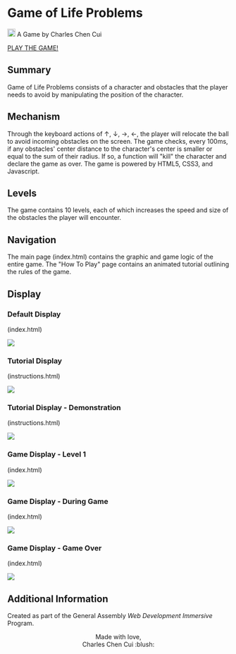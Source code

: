 # Game of Life Problems

<img src="https://imgur.com/1MgsANj.png" alt="Logo" width="18"/> <span> A Game by Charles Chen Cui </span>

<a href= "https://xarlze.github.io/gameoflifeproblems/">PLAY THE GAME!</a>
  
## Summary
Game of Life Problems consists of a character and obstacles that the player needs to avoid by manipulating the position of the character.

## Mechanism
Through the keyboard actions of ↑,	↓,	→,	←, the player will relocate the ball to avoid incoming obstacles on the screen. The game checks, every 100ms, if any obstacles' center distance to the character's center is smaller or equal to the sum of their radius. If so, a function will "kill" the character and declare the game as over. The game is powered by HTML5, CSS3, and Javascript.

## Levels
The game contains 10 levels, each of which increases the speed and size of the obstacles the player will encounter.

## Navigation
The main page (index.html) contains the graphic and game logic of the entire game. The "How To Play" page contains an animated tutorial outlining the rules of the game.

## Display
### Default Display
(index.html)

![](https://imgur.com/WsdLHZB.png)
### Tutorial Display
(instructions.html)

![](https://imgur.com/TPzadsl.png)
### Tutorial Display - Demonstration
(instructions.html)

![](https://imgur.com/CZXrcoU.png)
### Game Display - Level 1
(index.html)

![](https://imgur.com/EzAoPPm.png)
### Game Display - During Game
(index.html)

![](https://imgur.com/88l06On.png)
### Game Display - Game Over
(index.html)

![](https://imgur.com/0GIt9mz.png)

## Additional Information
Created as part of the General Assembly *Web Development Immersive* Program.

<p align="center">
Made with love,<br>
Charles Chen Cui :blush:
</p>


